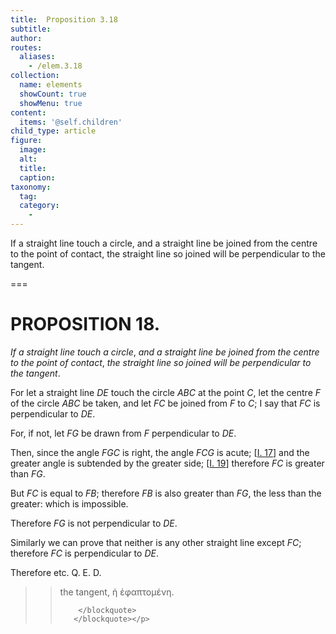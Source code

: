 ```yaml
---
title:  Proposition 3.18
subtitle: 
author:
routes:
  aliases:
    - /elem.3.18
collection:
  name: elements
  showCount: true
  showMenu: true
content:
  items: '@self.children'
child_type: article
figure:
  image:
  alt:
  title:
  caption:
taxonomy:
  tag:
  category:
    - 
---
```


<p><emph>If a straight line touch a circle</emph>, <emph>and a straight line be joined from the centre to the point of contact</emph>, <emph>the straight line so joined will be perpendicular to the tangent</emph>. </p>

===

<h1>PROPOSITION 18.</h1>
<p><em>If a straight line touch a circle</em>, <em>and a straight line be joined from the centre to the point of contact</em>, <em>the straight line so joined will be perpendicular to the tangent</em>. </p>

<p>For let a straight line <em>DE</em> touch the circle <em>ABC</em> at the point <em>C</em>, let the centre <em>F</em> of the circle <em>ABC</em> be taken, and let <em>FC</em> be joined from <em>F</em> to <em>C</em>; I say that <em>FC</em> is perpendicular to <em>DE</em>. 
      </p>

<p>For, if not, let <em>FG</em> be drawn from <em>F</em> perpendicular to <em>DE</em>. </p>

<p>Then, since the angle <em>FGC</em> is right, <span class="center">the angle <em>FCG</em> is acute; [<a href="/elem.1.17">I. 17</a>]</span> and the greater angle is subtended by the greater side; [<a href="/elem.1.19">I. 19</a>] <span class="center">therefore <em>FC</em> is greater than <em>FG</em>.</span>
      </p>

<p>But <em>FC</em> is equal to <em>FB</em>; <span class="center">therefore <em>FB</em> is also greater than <em>FG</em>, the less than the greater: which is impossible.</span>
      </p>

<p>Therefore <em>FG</em> is not perpendicular to <em>DE</em>. </p>

<p>Similarly we can prove that neither is any other straight line except <em>FC</em>; <span class="center">therefore <em>FC</em> is perpendicular to <em>DE</em>.</span>
      </p>

<p>Therefore etc. Q. E. D.<blockquote place="unspecified" anchored="yes">
        <pb n="45"/>
        <blockquote n="3" class="crit" place="unspecified" anchored="yes">
         
<p><span class="bold">the tangent</span>, <foreign lang="greek">ἡ ἐφαπτομένη</foreign>.</p>

        </blockquote>
       </blockquote></p>
